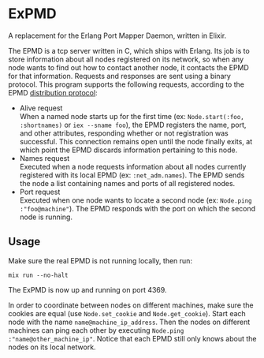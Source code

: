 ExPMD
=====

A replacement for the Erlang Port Mapper Daemon, written in Elixir.  

The EPMD is a tcp server written in C, which ships with Erlang. Its job is to store information about all nodes registered on its network, so when any node wants to find out how to contact another node, it contacts the EPMD for that information. Requests and responses are sent using a binary protocol. This program supports the following requests, according to the EPMD [distribution protocol](http://www.erlang.org/doc/apps/erts/erl_dist_protocol.html):  

* Alive request  
When a named node starts up for the first time (ex: `Node.start(:foo, :shortnames)` or `iex --sname foo`), the EPMD registers the name, port, and other attributes, responding whether or not registration was successful. This connection remains open until the node finally exits, at which point the EPMD discards information pertaining to this node.   
*  Names request  
Executed when a node requests information about all nodes currently registered with its local EPMD (ex: `:net_adm.names`). The EPMD sends the node a list containing names and ports of all registered nodes.    
* Port request  
Executed when one node wants to locate a second node (ex: `Node.ping :"foo@machine"`). The EPMD responds with the port on which the second node is running.  

## Usage

Make sure the real EPMD is not running locally, then run:

```
mix run --no-halt
```

The ExPMD is now up and running on port 4369.

In order to coordinate between nodes on different machines, make sure the cookies are equal (use `Node.set_cookie` and `Node.get_cookie`). Start each node with the name `name@machine_ip_address`. Then the nodes on different machines can ping each other by executing `Node.ping :"name@other_machine_ip"`. Notice that each EPMD still only knows about the nodes on its local network.
